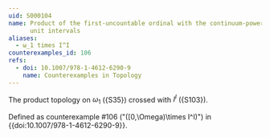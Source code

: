 ```yaml
---
uid: S000104
name: Product of the first-uncountable ordinal with the continuum-power of
      unit intervals
aliases:
  - ω_1 times I^I
counterexamples_id: 106
refs:
  - doi: 10.1007/978-1-4612-6290-9
    name: Counterexamples in Topology
---
```



The product topology on $\omega_1$ ({S35}) crossed with $I^I$ ({S103}).

Defined as counterexample #106 ("\([0,\Omega)\times I^I\)")
in {{doi:10.1007/978-1-4612-6290-9}}.
